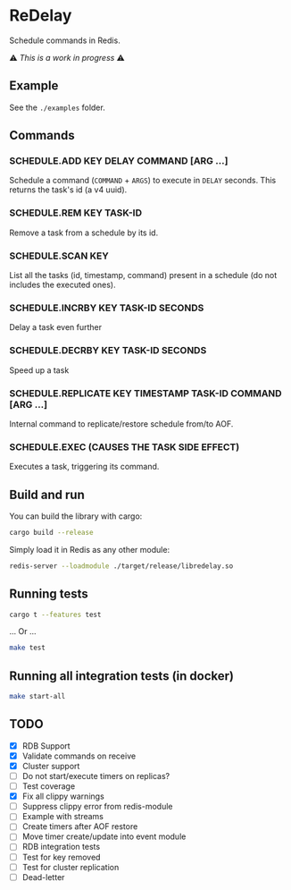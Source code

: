 # ReDelay

Schedule commands in Redis.

⚠️ _This is a work in progress_ ⚠️

## Example

See the `./examples` folder.

## Commands

### SCHEDULE.ADD KEY DELAY COMMAND [ARG ...]

Schedule a command (`COMMAND` + `ARGS`) to execute in `DELAY` seconds.
This returns the task's id (a v4 uuid).

### SCHEDULE.REM KEY TASK-ID

Remove a task from a schedule by its id.

### SCHEDULE.SCAN KEY

List all the tasks (id, timestamp, command) present in a schedule (do not includes the executed ones).

### SCHEDULE.INCRBY KEY TASK-ID SECONDS

Delay a task even further

### SCHEDULE.DECRBY KEY TASK-ID SECONDS

Speed up a task

### SCHEDULE.REPLICATE KEY TIMESTAMP TASK-ID COMMAND [ARG ...]

Internal command to replicate/restore schedule from/to AOF.

### SCHEDULE.EXEC (CAUSES THE TASK SIDE EFFECT)

Executes a task, triggering its command.

## Build and run

You can build the library with cargo:

```sh
cargo build --release
```

Simply load it in Redis as any other module:

```sh
redis-server --loadmodule ./target/release/libredelay.so
```

## Running tests

```sh
cargo t --features test
```

... Or ...

```sh
make test
```

## Running all integration tests (in docker)

```sh
make start-all
```

## TODO

- [x] RDB Support
- [x] Validate commands on receive
- [x] Cluster support
- [ ] Do not start/execute timers on replicas?
- [ ] Test coverage
- [x] Fix all clippy warnings
- [ ] Suppress clippy error from redis-module
- [ ] Example with streams
- [ ] Create timers after AOF restore
- [ ] Move timer create/update into event module
- [ ] RDB integration tests
- [ ] Test for key removed
- [ ] Test for cluster replication
- [ ] Dead-letter
